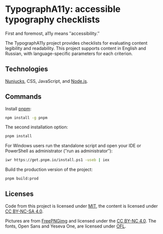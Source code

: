 # TypographA11y: accessible typography checklists

First and foremost, a11y means ″accessibility.″

The TypographA11y project provides checklists for evaluating content legibility and readability. This project supports content in English and Russian, with language-specific parameters for each criterion.

## Technologies

[Nunjucks](https://mozilla.github.io/nunjucks/), CSS, JavaScript, and [Node.js](https://nodejs.org/en/).

## Commands

Install [pnpm](https://pnpm.io):

```bash
npm install -g pnpm
```

The second installation option:

```bash
pnpm install
```

For Windows users run the standalone script and open your IDE or PowerShell as administrator (″run as administrator″):

```bash
iwr https://get.pnpm.io/install.ps1 -useb | iex
```

Build the production version of the project:

```bash
pnpm build:prod
```

## Licenses

Code from this project is licensed under [MIT](https://github.com/TatianaFokina/a11y-blog/blob/main/MIT.md), the content is licensed under [CC BY-NC-SA 4.0](https://github.com/TatianaFokina/a11y-blog/blob/main/CC.md).

Pictures are from [FreePNGimg](https://freepngimg.com) and licensed under the [CC BY-NC 4.0](https://creativecommons.org/licenses/by-nc/4.0/). The fonts, Open Sans and Yeseva One, are licensed under [OFL](https://openfontlicense.org/open-font-license-official-text/).
